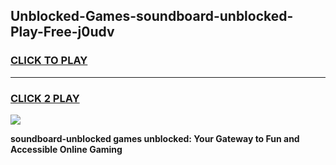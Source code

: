 
## Unblocked-Games-soundboard-unblocked-Play-Free-j0udv
<h3>
<a href="https://premium76.site?title=soundboard-unblocked&ref=10A">CLICK TO PLAY</a></h3>
<hr>

<h3>
<a href="https://premium76.site?title=soundboard-unblocked&ref=10A">CLICK 2 PLAY</a>
  
</h3>

<a href="https://premium76.site?title=soundboard-unblocked&ref=10A"><img src="https://clearcache.store/games.png"></a>


**soundboard-unblocked games unblocked: Your Gateway to Fun and Accessible Online Gaming**
